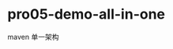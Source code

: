 # pro05-demo-all-in-one
<a herf="http://heavy_code_industry.gitee.io/code_heavy_industry/pro002-maven/chapter06/">maven 单一架构</a>
